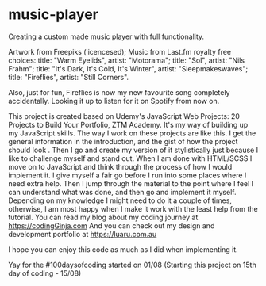 # music-player

Creating a custom made music player with full functionality.

Artwork from Freepiks (licencesed);
Music from Last.fm royalty free choices:
title: "Warm Eyelids", artist: "Motorama";
title: "Sol", artist: "Nils Frahm";
title: "It's Dark, It's Cold, It's Winter", artist: "Sleepmakeswaves";
title: "Fireflies", artist: "Still Corners".

Also, just for fun, Fireflies is now my new favourite song completely accidentally. Looking it up to listen for it on Spotify from now on. 

This project is created based on Udemy's JavaScript Web Projects: 20 Projects to Build Your Portfolio, ZTM Academy. It's my way of building up my JavaScript skills. 
The way I work on these projects are like this. I get the general information in the introduction, and the gist of how the project should look . Then I go and create my version of it stylistically just because I like to challenge myself and stand out. When I am done with HTML/SCSS I move on to JavaScript and think through the process of how I would implement it. I give myself a fair go before I run into some places where I need extra help. Then I jump through the material to the point where I feel I can understand what was done, and then go and implement it myself. Depending on my knowledge I might need to do it a couple of times, otherwise, I am most happy when I make it work with the least help from the tutorial. 
You can read my blog about my coding journey at https://codingGinja.com
And you can check out my design and development portfolio at https://luaru.com.au 

I hope you can enjoy this code as much as I did when implementing it.

Yay for the #100daysofcoding started on 01/08
(Starting this project on 15th day of coding - 15/08)
